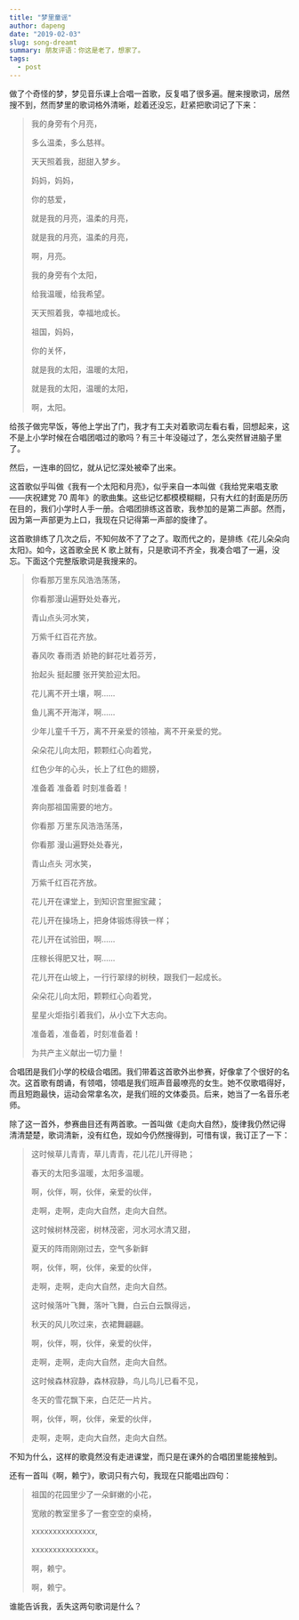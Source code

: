```yaml
---
title: "梦里童谣"
author: dapeng
date: "2019-02-03"
slug: song-dreamt
summary: 朋友评语：你这是老了，想家了。
tags: 
  - post
---
```




做了个奇怪的梦，梦见音乐课上合唱一首歌，反复唱了很多遍。醒来搜歌词，居然搜不到，然而梦里的歌词格外清晰，趁着还没忘，赶紧把歌词记了下来：

> 我的身旁有个月亮，
>
> 多么温柔，多么慈祥。
>
> 天天照着我，甜甜入梦乡。
>
> 妈妈，妈妈，
>
> 你的慈爱，
>
> 就是我的月亮，温柔的月亮，
>
> 就是我的月亮，温柔的月亮，
>
> 啊，月亮。
>
> 
>
> 我的身旁有个太阳，
>
> 给我温暖，给我希望。
>
> 天天照着我，幸福地成长。
>
> 祖国，妈妈，
>
> 你的关怀，
>
> 就是我的太阳，温暖的太阳，
>
> 就是我的太阳，温暖的太阳，
>
> 啊，太阳。 
>

给孩子做完早饭，等他上学出了门，我才有工夫对着歌词左看右看，回想起来，这不是上小学时候在合唱团唱过的歌吗？有三十年没碰过了，怎么突然冒进脑子里了。

然后，一连串的回忆，就从记忆深处被牵了出来。

这首歌似乎叫做《我有一个太阳和月亮》，似乎来自一本叫做《我给党来唱支歌——庆祝建党 70 周年》的歌曲集。这些记忆都模模糊糊，只有大红的封面是历历在目的，我们小学时人手一册。合唱团排练这首歌，我参加的是第二声部。然而，因为第一声部更为上口，我现在只记得第一声部的旋律了。

这首歌排练了几次之后，不知何故不了了之了。取而代之的，是排练《花儿朵朵向太阳》。如今，这首歌全民 K 歌上就有，只是歌词不齐全，我凑合唱了一遍，没忘。下面这个完整版歌词是我搜来的。

> 你看那万里东风浩浩荡荡，
>
> 你看那漫山遍野处处春光，
>
> 青山点头河水笑，
>
> 万紫千红百花齐放。
>
> 
>
> 春风吹 春雨洒 娇艳的鲜花吐着芬芳，
>
> 抬起头 挺起腰 张开笑脸迎太阳。
>
> 花儿离不开土壤，啊……
>
> 鱼儿离不开海洋，啊……
>
> 少年儿童千千万，离不开亲爱的领袖，离不开亲爱的党。
>
> 
>
> 朵朵花儿向太阳，颗颗红心向着党，
>
> 红色少年的心头，长上了红色的翅膀，
>
> 准备着 准备着 时刻准备着！
>
> 奔向那祖国需要的地方。
>
> 
>
> 你看那 万里东风浩浩荡荡，
>
> 你看那 漫山遍野处处春光，
>
> 青山点头 河水笑，
>
> 万紫千红百花齐放。
>
> 
>
> 花儿开在课堂上，到知识宫里掘宝藏；
>
> 花儿开在操场上，把身体锻炼得铁一样；
>
> 花儿开在试验田，啊……
>
> 庄稼长得肥又壮，啊……
>
> 花儿开在山坡上，一行行翠绿的树秧，跟我们一起成长。
>
> 
>
> 朵朵花儿向太阳，颗颗红心向着党，
>
> 星星火炬指引着我们，从小立下大志向。
>
> 准备着，准备着，时刻准备着！
>
> 为共产主义献出一切力量！  



合唱团是我们小学的校级合唱团。我们带着这首歌外出参赛，好像拿了个很好的名次。这首歌有朗诵，有领唱，领唱是我们班声音最嘹亮的女生。她不仅歌唱得好，而且短跑最快，运动会常拿名次，是我们班的文体委员。后来，她当了一名音乐老师。

除了这一首外，参赛曲目还有两首歌。一首叫做《走向大自然》，旋律我仍然记得清清楚楚，歌词清新，没有红色，现如今仍然搜得到，可惜有误，我订正了一下：

> 这时候草儿青青，草儿青青，花儿花儿开得艳； 
>
> 春天的太阳多温暖，太阳多温暖。
>
> 啊，伙伴，啊，伙伴，亲爱的伙伴，
>
> 走啊，走啊，走向大自然，走向大自然。
>
> 这时候树林茂密，树林茂密，河水河水清又甜，
>
> 夏天的阵雨刚刚过去，空气多新鲜 
>
> 啊，伙伴，啊，伙伴，亲爱的伙伴，
>
> 走啊，走啊，走向大自然，走向大自然。
>
> 这时候落叶飞舞，落叶飞舞，白云白云飘得远， 
>
> 秋天的风儿吹过来，衣裙舞翩翩。
>
> 啊，伙伴，啊，伙伴，亲爱的伙伴，
>
> 走啊，走啊，走向大自然，走向大自然。
>
> 这时候森林寂静，森林寂静，鸟儿鸟儿已看不见， 
>
> 冬天的雪花飘下来，白茫茫一片片。
>
> 啊，伙伴，啊，伙伴，亲爱的伙伴，
>
> 走啊，走啊，走向大自然，走向大自然。

不知为什么，这样的歌竟然没有走进课堂，而只是在课外的合唱团里能接触到。

还有一首叫《啊，赖宁》，歌词只有六句，我现在只能唱出四句：

> 祖国的花园里少了一朵鲜嫩的小花，
>
> 宽敞的教室里多了一套空空的桌椅，
>
> xxxxxxxxxxxxxxx,
>
> xxxxxxxxxxxxxxx。
>
> 啊，赖宁。
>
> 啊，赖宁。

谁能告诉我，丢失这两句歌词是什么？